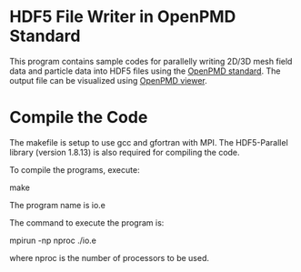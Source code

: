 # HDF5 File Writer in OpenPMD Standard 
This program contains sample codes for parallelly writing 2D/3D mesh field data and particle data into HDF5 files using the [OpenPMD standard](https://github.com/openPMD/openPMD-standard). The output file can be visualized using [OpenPMD viewer](https://github.com/openPMD/openPMD-viewer).

# Compile the Code

The makefile is setup to use gcc and gfortran with MPI. The HDF5-Parallel library (version 1.8.13) is also required for compiling the code. 

To compile the programs, execute:

make

The program name is io.e

The command to execute the program is:

mpirun -np nproc ./io.e

where nproc is the number of processors to be used.